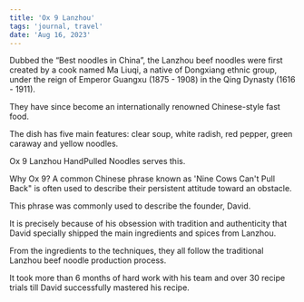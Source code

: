 ```yaml
---
title: 'Ox 9 Lanzhou'
tags: 'journal, travel'
date: 'Aug 16, 2023'
---
```


Dubbed the “Best noodles in China”, the Lanzhou beef noodles were first created by a cook named Ma Liuqi, a native of Dongxiang ethnic group, under the reign of Emperor Guangxu (1875 - 1908) in the Qing Dynasty (1616 - 1911).

They have since become an internationally renowned Chinese-style fast food.

The dish has five main features: clear soup, white radish, red pepper, green caraway and yellow noodles.

Ox 9 Lanzhou HandPulled Noodles serves this.

Why Ox 9? A common Chinese phrase known as 'Nine Cows Can't Pull Back" is often used to describe their persistent attitude toward an obstacle.

This phrase was commonly used to describe the founder, David.

It is precisely because of his obsession with tradition and authenticity that David specially shipped the main ingredients and spices from Lanzhou.

From the ingredients to the techniques, they all follow the traditional Lanzhou beef noodle production process.

It took more than 6 months of hard work with his team and over 30 recipe trials till David successfully mastered his recipe.
